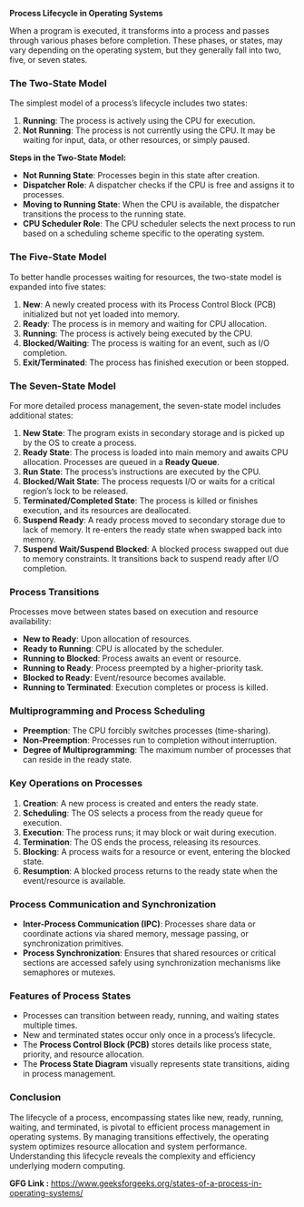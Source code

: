**Process Lifecycle in Operating Systems**

When a program is executed, it transforms into a process and passes through various phases before completion. These phases, or states, may vary depending on the operating system, but they generally fall into two, five, or seven states.

### **The Two-State Model**
The simplest model of a process’s lifecycle includes two states:

1. **Running**: The process is actively using the CPU for execution.
2. **Not Running**: The process is not currently using the CPU. It may be waiting for input, data, or other resources, or simply paused.

**Steps in the Two-State Model:**
- **Not Running State**: Processes begin in this state after creation.
- **Dispatcher Role**: A dispatcher checks if the CPU is free and assigns it to processes.
- **Moving to Running State**: When the CPU is available, the dispatcher transitions the process to the running state.
- **CPU Scheduler Role**: The CPU scheduler selects the next process to run based on a scheduling scheme specific to the operating system.

### **The Five-State Model**
To better handle processes waiting for resources, the two-state model is expanded into five states:

1. **New**: A newly created process with its Process Control Block (PCB) initialized but not yet loaded into memory.
2. **Ready**: The process is in memory and waiting for CPU allocation.
3. **Running**: The process is actively being executed by the CPU.
4. **Blocked/Waiting**: The process is waiting for an event, such as I/O completion.
5. **Exit/Terminated**: The process has finished execution or been stopped.

### **The Seven-State Model**
For more detailed process management, the seven-state model includes additional states:

1. **New State**: The program exists in secondary storage and is picked up by the OS to create a process.
2. **Ready State**: The process is loaded into main memory and awaits CPU allocation. Processes are queued in a **Ready Queue**.
3. **Run State**: The process’s instructions are executed by the CPU.
4. **Blocked/Wait State**: The process requests I/O or waits for a critical region’s lock to be released.
5. **Terminated/Completed State**: The process is killed or finishes execution, and its resources are deallocated.
6. **Suspend Ready**: A ready process moved to secondary storage due to lack of memory. It re-enters the ready state when swapped back into memory.
7. **Suspend Wait/Suspend Blocked**: A blocked process swapped out due to memory constraints. It transitions back to suspend ready after I/O completion.

### **Process Transitions**
Processes move between states based on execution and resource availability:
- **New to Ready**: Upon allocation of resources.
- **Ready to Running**: CPU is allocated by the scheduler.
- **Running to Blocked**: Process awaits an event or resource.
- **Running to Ready**: Process preempted by a higher-priority task.
- **Blocked to Ready**: Event/resource becomes available.
- **Running to Terminated**: Execution completes or process is killed.

### **Multiprogramming and Process Scheduling**
- **Preemption**: The CPU forcibly switches processes (time-sharing).
- **Non-Preemption**: Processes run to completion without interruption.
- **Degree of Multiprogramming**: The maximum number of processes that can reside in the ready state.

### **Key Operations on Processes**
1. **Creation**: A new process is created and enters the ready state.
2. **Scheduling**: The OS selects a process from the ready queue for execution.
3. **Execution**: The process runs; it may block or wait during execution.
4. **Termination**: The OS ends the process, releasing its resources.
5. **Blocking**: A process waits for a resource or event, entering the blocked state.
6. **Resumption**: A blocked process returns to the ready state when the event/resource is available.

### **Process Communication and Synchronization**
- **Inter-Process Communication (IPC)**: Processes share data or coordinate actions via shared memory, message passing, or synchronization primitives.
- **Process Synchronization**: Ensures that shared resources or critical sections are accessed safely using synchronization mechanisms like semaphores or mutexes.

### **Features of Process States**
- Processes can transition between ready, running, and waiting states multiple times.
- New and terminated states occur only once in a process’s lifecycle.
- The **Process Control Block (PCB)** stores details like process state, priority, and resource allocation.
- The **Process State Diagram** visually represents state transitions, aiding in process management.

### **Conclusion**
The lifecycle of a process, encompassing states like new, ready, running, waiting, and terminated, is pivotal to efficient process management in operating systems. By managing transitions effectively, the operating system optimizes resource allocation and system performance. Understanding this lifecycle reveals the complexity and efficiency underlying modern computing.

**GFG Link :** https://www.geeksforgeeks.org/states-of-a-process-in-operating-systems/
